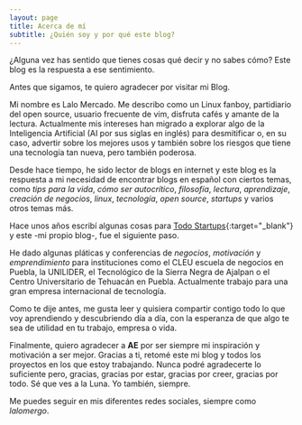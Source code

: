 ```yaml
---
layout: page
title: Acerca de mí
subtitle: ¿Quién soy y por qué este blog?
---
```


¿Alguna vez has sentido que tienes cosas qué decir y no sabes cómo? Este blog es la respuesta a ese sentimiento.

Antes que sigamos, te quiero agradecer por visitar mi Blog.

Mi nombre es Lalo Mercado. Me describo como un Linux fanboy, partidiario del open source, usuario frecuente de vim, disfruta cafés y amante de la lectura. Actualmente mis intereses han migrado a explorar algo de la Inteligencia Artificial (AI por sus siglas en inglés) para desmitificar o, en su caso, advertir sobre los mejores usos y también sobre los riesgos que tiene una tecnología tan nueva, pero también poderosa.

Desde hace tiempo, he sido lector de blogs en internet y este blog es la respuesta a mi necesidad de encontrar blogs en español con ciertos temas, como _tips para la vida_, _cómo ser autocrítico_, _filosofía_, _lectura_, _aprendizaje_, _creación de negocios_, _linux_, _tecnología_, _open source_, _startups_ y varios otros temas más.

Hace unos años escribí algunas cosas para [Todo Startups](http://www.todostartups.com/){:target="_blank"} y este -mi propio blog-, fue el siguiente paso.

He dado algunas pláticas y conferencias de _negocios_, _motivación_ y _emprendimiento_ para instituciones como el CLEU escuela de negocios en Puebla, la UNILIDER, el Tecnológico de la Sierra Negra de Ajalpan o el Centro Universitario de Tehuacán en Puebla. Actualmente trabajo para una gran empresa internacional de tecnología.

Como te dije antes, me gusta leer y quisiera compartir contigo todo lo que voy aprendiendo y descubriendo día a día, con la esperanza de que algo te sea de utilidad en tu trabajo, empresa o vida.

Finalmente, quiero agradecer a **AE** por ser siempre mi inspiración y motivación a ser mejor. Gracias a ti, retomé este mi blog y todos los proyectos en los que estoy trabajando. Nunca podré agradecerte lo suficiente pero, gracias, gracias por estar, gracias por creer, gracias por todo. Sé que ves a la Luna. Yo también, siempre.

Me puedes seguir en mis diferentes redes sociales, siempre como _lalomergo_.

